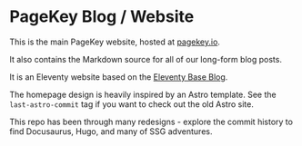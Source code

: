 # PageKey Blog / Website

This is the main PageKey website, hosted at [pagekey.io](https://pagekey.io).

It also contains the Markdown source for all of our long-form blog posts.

It is an Eleventy website based on the [Eleventy Base Blog](https://github.com/11ty/eleventy-base-blog).

The homepage design is heavily inspired by an Astro template. See the `last-astro-commit` tag if you want to check out the old Astro site.

This repo has been through many redesigns - explore the commit history to find Docusaurus, Hugo, and many of SSG adventures.
